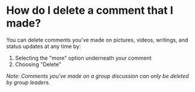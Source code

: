 # How do I delete a comment that I made?

You can delete comments you've made on pictures, videos, writings, and status updates at any time by:

1. Selecting the "more" option underneath your comment
2. Choosing "Delete"

_Note: Comments you've made on a group discussion can only be deleted by group leaders._
